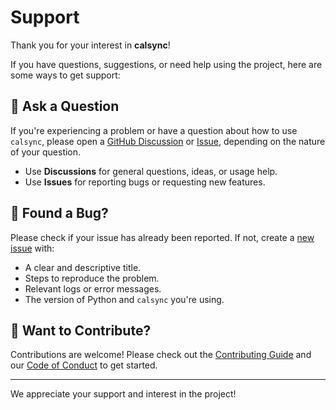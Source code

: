 # Support

Thank you for your interest in **calsync**!

If you have questions, suggestions, or need help using the project, here are some ways to get support:

## 💬 Ask a Question

If you're experiencing a problem or have a question about how to use `calsync`, please open a [GitHub Discussion](https://github.com/isaac-cf-wong/calsync/discussions) or [Issue](https://github.com/isaac-cf-wong/calsync/issues), depending on the nature of your question.

- Use **Discussions** for general questions, ideas, or usage help.
- Use **Issues** for reporting bugs or requesting new features.

## 🐛 Found a Bug?

Please check if your issue has already been reported. If not, create a [new issue](https://github.com/isaac-cf-wong/calsync/issues/new/choose) with:

- A clear and descriptive title.
- Steps to reproduce the problem.
- Relevant logs or error messages.
- The version of Python and `calsync` you're using.

## 🙋 Want to Contribute?

Contributions are welcome! Please check out the [Contributing Guide](CONTRIBUTING.md) and our [Code of Conduct](CODE_OF_CONDUCT.md) to get started.

---

We appreciate your support and interest in the project!
